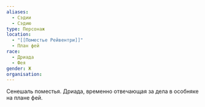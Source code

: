 ```yaml
---
aliases:
  - Сэдии
  - Сэдию
type: Персонаж
location:
  - "[[Поместье Рейвентри]]"
  - План фей
race:
  - Дриада
  - Фея
gender: Ж
organisation:
---
```

Сенешаль поместья. Дриада, временно отвечающая за дела в особняке на плане фей.